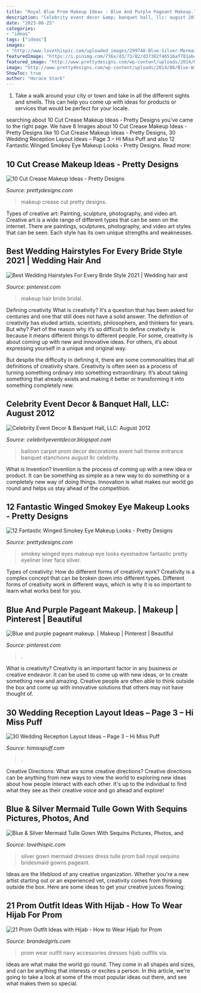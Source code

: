 ```yaml
---
title: "Royal Blue Prom Makeup Ideas : Blue And Purple Pageant Makeup."
description: "Celebrity event decor &amp; banquet hall, llc: august 2012"
date: "2023-08-25"
categories:
- "ideas"
tags: ["ideas"]
images:
- "http://www.lovethispic.com/uploaded_images/299748-Blue-Silver-Mermaid-Tulle-Gown-With-Sequins.jpg"
featuredImage: "https://i.pinimg.com/736x/d3/73/82/d37382f46516af781ab473cf7fe6d744.jpg"
featured_image: "http://www.prettydesigns.com/wp-content/uploads/2014/08/Blue-Winged-Smokey-Eyes.jpg"
image: "http://www.prettydesigns.com/wp-content/uploads/2014/08/Blue-Winged-Smokey-Eyes.jpg"
ShowToc: true
author: "Horace Stark"
---
```



1. Take a walk around your city or town and take in all the different sights and smells. This can help you come up with ideas for products or services that would be perfect for your locale. 

	

		
searching about 10 Cut Crease Makeup Ideas - Pretty Designs you've came to the right page. We have 8 Images about 10 Cut Crease Makeup Ideas - Pretty Designs like 10 Cut Crease Makeup Ideas - Pretty Designs, 30 Wedding Reception Layout Ideas – Page 3 – Hi Miss Puff and also 12 Fantastic Winged Smokey Eye Makeup Looks - Pretty Designs. Read more:
		
    
## 10 Cut Crease Makeup Ideas - Pretty Designs

<img loading=lazy src="http://www.prettydesigns.com/wp-content/uploads/2014/12/Latestwomenfashionn.jpg" onerror="this.onerror=null;this.src='https://tse2.mm.bing.net/th?id=OIP.KTIFJf0_wLQnAU9VLpUc0gHaKR&amp;pid=15.1';" alt="10 Cut Crease Makeup Ideas - Pretty Designs">

_Source: prettydesigns.com_

>makeup crease cut pretty designs. 

	

Types of creative art: Painting, sculpture, photography, and video art.
Creative art is a wide range of different types that can be seen on the internet. There are paintings, sculptures, photography, and video art styles that can be seen. Each style has its own unique strengths and weaknesses.

    
## Best Wedding Hairstyles For Every Bride Style 2021 | Wedding Hair And

<img loading=lazy src="https://i.pinimg.com/736x/d3/73/82/d37382f46516af781ab473cf7fe6d744.jpg" onerror="this.onerror=null;this.src='https://tse1.mm.bing.net/th?id=OIP.6azmYHFXcOVU8wg7Ahr3YAHaLH&amp;pid=15.1';" alt="Best Wedding Hairstyles For Every Bride Style 2021 | Wedding hair and">

_Source: pinterest.com_

>makeup hair bride bridal. 

	

Defining creativity
What is creativity? It’s a question that has been asked for centuries and one that still does not have a solid answer. The definition of creativity has eluded artists, scientists, philosophers, and thinkers for years. But why?
Part of the reason why it’s so difficult to define creativity is because it means different things to different people. For some, creativity is about coming up with new and innovative ideas. For others, it’s about expressing yourself in a unique and original way.

But despite the difficulty in defining it, there are some commonalities that all definitions of creativity share. Creativity is often seen as a process of turning something ordinary into something extraordinary. It’s about taking something that already exists and making it better or transforming it into something completely new.

    
## Celebrity Event Decor &amp; Banquet Hall, LLC: August 2012

<img loading=lazy src="http://4.bp.blogspot.com/-_sHkFooHMmQ/UB5CsW4tJ8I/AAAAAAAAAGg/fBklSva9EEc/s1600/balloondecorationsjacksonville.jpg" onerror="this.onerror=null;this.src='https://tse4.mm.bing.net/th?id=OIP.lPjObb1qFdJWJqDasSt5ugHaE6&amp;pid=15.1';" alt="Celebrity Event Decor &amp; Banquet Hall, LLC: August 2012">

_Source: celebrityeventdecor.blogspot.com_

>balloon carpet prom decor decorations event hall theme entrance banquet stanchions august llc celebrity. 

	

What is Invention?
Invention is the process of coming up with a new idea or product. It can be something as simple as a new way to do something or a completely new way of doing things. Innovation is what makes our world go round and helps us stay ahead of the competition.

    
## 12 Fantastic Winged Smokey Eye Makeup Looks - Pretty Designs

<img loading=lazy src="http://www.prettydesigns.com/wp-content/uploads/2014/08/Blue-Winged-Smokey-Eyes.jpg" onerror="this.onerror=null;this.src='https://tse1.mm.bing.net/th?id=OIP.9sukr4k3uLXo-pDQhiTeUgHaJ4&amp;pid=15.1';" alt="12 Fantastic Winged Smokey Eye Makeup Looks - Pretty Designs">

_Source: prettydesigns.com_

>smokey winged eyes makeup eye looks eyeshadow fantastic pretty eyeliner liner face silver. 

	

Types of creativity: How do different forms of creativity work?
Creativity is a complex concept that can be broken down into different types. Different forms of creativity work in different ways, which is why it is so important to learn what works best for you.

    
## Blue And Purple Pageant Makeup. | Makeup | Pinterest | Beautiful

<img loading=lazy src="https://s-media-cache-ak0.pinimg.com/736x/ce/9a/cf/ce9acfe982054ffe004b49667c9b9953.jpg" onerror="this.onerror=null;this.src='https://tse2.mm.bing.net/th?id=OIP.7-z30Qq8M1vbilYSrgkTUAHaHU&amp;pid=15.1';" alt="Blue and purple pageant makeup. | Makeup | Pinterest | Beautiful">

_Source: pinterest.com_

>. 

	

What is creativity?
Creativity is an important factor in any business or creative endeavor. It can be used to come up with new ideas, or to create something new and amazing. Creative people are often able to think outside the box and come up with innovative solutions that others may not have thought of.

    
## 30 Wedding Reception Layout Ideas – Page 3 – Hi Miss Puff

<img loading=lazy src="https://www.himisspuff.com/wp-content/uploads/2017/06/Wedding-reception-idea.jpg" onerror="this.onerror=null;this.src='https://tse2.mm.bing.net/th?id=OIP.BxfkAs3E1hN996qCGAHDkAHaLH&amp;pid=15.1';" alt="30 Wedding Reception Layout Ideas – Page 3 – Hi Miss Puff">

_Source: himisspuff.com_

>. 

	

Creative Directions: What are some creative directions?
Creative directions can be anything from new ways to view the world to exploring new ideas about how people interact with each other. It's up to the individual to find what they see as their creative voice and go ahead and explore!

    
## Blue &amp; Silver Mermaid Tulle Gown With Sequins Pictures, Photos, And

<img loading=lazy src="http://www.lovethispic.com/uploaded_images/299748-Blue-Silver-Mermaid-Tulle-Gown-With-Sequins.jpg" onerror="this.onerror=null;this.src='https://tse1.mm.bing.net/th?id=OIP._SSVO4-QIHRrUAjYVGlnrAHaKS&amp;pid=15.1';" alt="Blue &amp; Silver Mermaid Tulle Gown With Sequins Pictures, Photos, and">

_Source: lovethispic.com_

>silver gown mermaid dresses dress tulle prom ball royal sequins bridesmaid gowns pageant. 

	

Ideas are the lifeblood of any creative organization. Whether you're a new artist starting out or an experienced vet, creativity comes from thinking outside the box. Here are some ideas to get your creative juices flowing: 

    
## 21 Prom Outfit Ideas With Hijab - How To Wear Hijab For Prom

<img loading=lazy src="http://www.brandedgirls.com/wp-content/uploads/2017/03/Navy-blue-prom-dresses-uk-accessories.jpg" onerror="this.onerror=null;this.src='https://tse2.mm.bing.net/th?id=OIP.oB01dKKf29k4aY6nNLbMhwHaLl&amp;pid=15.1';" alt="21 Prom Outfit Ideas with Hijab - How to Wear Hijab for Prom">

_Source: brandedgirls.com_

>prom wear outfit navy accessories dresses hijab outfits via. 

	

Ideas are what make the world go round. They come in all shapes and sizes, and can be anything that interests or excites a person. In this article, we're going to take a look at some of the most popular ideas out there, and see what makes them so special.

